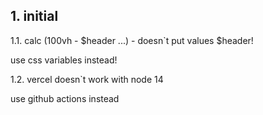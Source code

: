 
## 1. initial

1.1. calc (100vh - $header ...) - doesn`t put values $header!

use css variables instead!

1.2. vercel doesn`t work with node 14

use github actions instead
